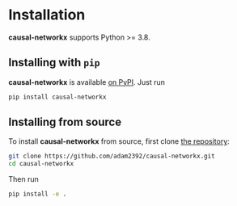 Installation
============

**causal-networkx** supports Python >= 3.8.

## Installing with ``pip``

**causal-networkx** is available [on PyPI](https://pypi.org/project/causal-networkx/). Just run

```bash
pip install causal-networkx
```

## Installing from source

To install **causal-networkx** from source, first clone [the repository](https://github.com/adam2392/causal-networkx):

```bash
git clone https://github.com/adam2392/causal-networkx.git
cd causal-networkx
```

Then run

```bash
pip install -e .
```
